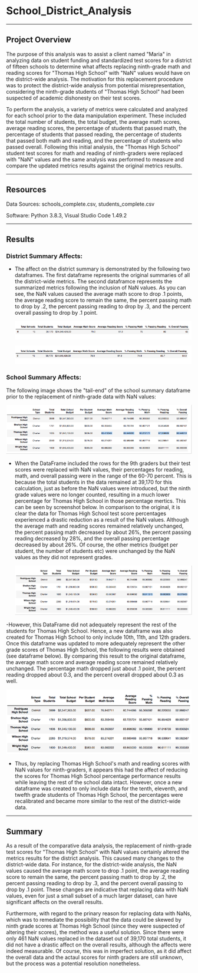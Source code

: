 # School_District_Analysis
-----------------------------
## Project Overview

The purpose of this analysis was to assist a client named "Maria" in analyzing data on student funding and standardized test scores for a district of fifteen schools to determine what affects replacing ninth-grade math and reading scores for "Thomas High School" with "NaN" values would have on the district-wide analysis.  The motivation for this replacement procedure was to protect the district-wide analysis from potential misrepresentation, considering the ninth-grade students of "Thomas High School" had been suspected of academic dishonesty on their test scores.

To perform the analysis, a variety of metrics were calculated and analyzed for each school prior to the data manipulation experiment.  These included the total number of students, the total budget, the average math scores, average reading scores, the percentage of students that passed math, the percentage of students that passed reading, the percentage of students that passed both math and reading, and the percentage of students who passed overall.  Following this initial analysis, the "Thomas High School" student test scores for math and reading of ninth-graders were replaced with "NaN" values and the same analysis was performed to measure and compare the updated metrics results against the original metrics results.

----------------------------
## Resources

Data Sources:  schools_complete.csv, students_complete.csv

Software:  Python 3.8.3, Visual Studio Code 1.49.2

----------------------------
## Results

### District Summary Affects:

- The affect on the district summary is demonstrated by the following two dataframes.  The first dataframe represents the original summaries of all the district-wide metrics.  The second dataframce represents the summarized metrics following the inclusion of NaN values.  As you can see, the NaN values caused the average math score to drop .1 points, the average reading score to remain the same, the percent passing math to drop by .2, the percent passing reading to drop by .3, and the percent overall passing to drop by .1 point.
 
     ![](Resources/district_summary_df_originalone.png)

    ![](Resources/district_summary_df_new_with%20NaNs.png)

### School Summary Affects:

The following image shows the "tail-end" of the school summary dataframe prior to the replacement of ninth-grade data with NaN values:

   ![](Resources/school_summary_df_original.png)

- When the DataFrame included the rows for the 9th graders but their test scores were replaced with NaN values, their percentages for reading, math, and overall passing were in the range of the 60-70 percent.  This is because the total students in the data remained at 39,170 for this calculation, just as before the NaN values were introduced, but the ninth grade values were no longer counted, resulting in a much lower percentage for Thomas High School in those percentage mertics.  This can be seen by screenshot below.  In comparison to the original, it is clear the data for Thomas High School test score percentages experienced a drastic reduction as a result of the NaN values.  Although the average math and reading scores remained relatively unchanged, the percent passing math decreased by about 26%, the percent passing reading decreased by 28%, and the overall passing percentage decreased by about 26%.  Of course, the other metrics (budget per student, the number of students etc) were unchanged by the NaN values as they did not represent grades.

    ![](Resources/school_sum_NAN_60.png)

-However, this DataFrame did not adequately represent the rest of the students for Thomas High School.  Hence, a new dataframe was also created for Thomas High School to only include 10th, 11th, and 12th graders.  Once this dataframe was updated to more adequately represent the other grade scores of Thomas High School, the following results were obtained (see dataframe below).  By comparing this result to the original dataframe, the average math score and average reading score remained relatively unchanged.  The percentage math dropped just about .1 point, the percent reading dropped about 0.3, and the percent overall dropped about 0.3 as well.
   
   ![](Resources/Use_for_NAN.png)

- Thus, by replacing Thomas High School's math and reading scores with NaN values for ninth-graders, it appears this had the affect of reducing the scores for Thomas High School percentage performance results while leaving the rest of the school data intact.  However, once a new dataframe was created to only include data for the tenth, eleventh, and twefth grade students of Thomas High School, the percentages were recalibrated and became more similar to the rest of the district-wide data.

--------------------------

## Summary

As a result of the comparative data analysis, the replacement of ninth-grade test scores for "Thomas High School" with NaN values certainly altered the metrics results for the district analysis.  This caused many changes to the district-wide data.  For instance, for the district-wide analysis, the NaN values caused the average math score to drop .1 point, the average reading score to remain the same, the percent passing math to drop by .2, the percent passing reading to drop by .3, and the percent overall passing to drop by .1 point.  These changes are indicative that replacing data with NaN values, even for just a small subset of a much larger dataset, can have significant affects on the overall results.

Furthermore, with regard to the prinary reason for replacing data with NaNs, which was to remediate the possibility that the data could be skewed by ninth grade scores at Thomas High School (since they were suspected of altering their scores), the method was a useful solution.  Since there were only 461 NaN values replaced in the dataset out of 39,170 total students, it did not have a drastic affect on the overall results, although the affects were indeed measurable.  Of course, this was in imperfect solution, as it did affect the overall data and the actaul scores for ninth graders are still unknown, but the process was a potential resolution nonetheless.

